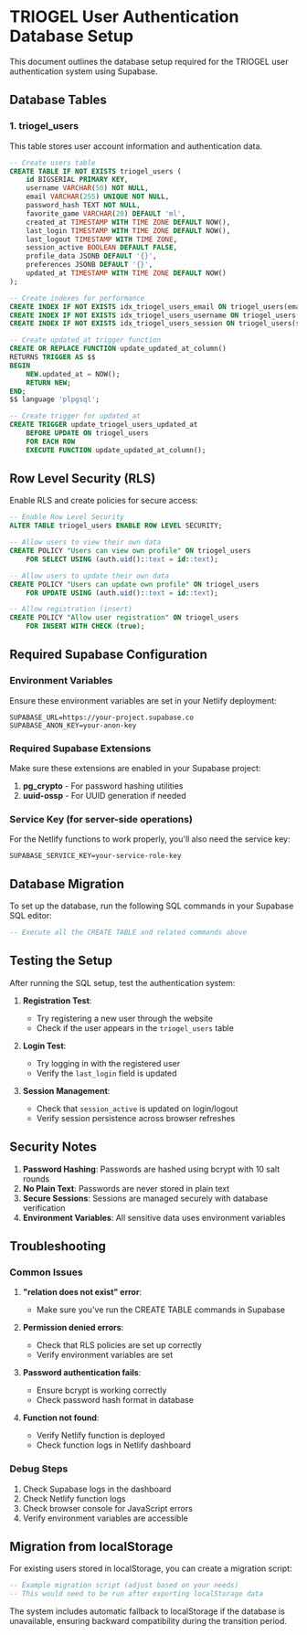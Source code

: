 # TRIOGEL User Authentication Database Setup

This document outlines the database setup required for the TRIOGEL user authentication system using Supabase.

## Database Tables

### 1. triogel_users

This table stores user account information and authentication data.

```sql
-- Create users table
CREATE TABLE IF NOT EXISTS triogel_users (
    id BIGSERIAL PRIMARY KEY,
    username VARCHAR(50) NOT NULL,
    email VARCHAR(255) UNIQUE NOT NULL,
    password_hash TEXT NOT NULL,
    favorite_game VARCHAR(20) DEFAULT 'ml',
    created_at TIMESTAMP WITH TIME ZONE DEFAULT NOW(),
    last_login TIMESTAMP WITH TIME ZONE DEFAULT NOW(),
    last_logout TIMESTAMP WITH TIME ZONE,
    session_active BOOLEAN DEFAULT FALSE,
    profile_data JSONB DEFAULT '{}',
    preferences JSONB DEFAULT '{}',
    updated_at TIMESTAMP WITH TIME ZONE DEFAULT NOW()
);

-- Create indexes for performance
CREATE INDEX IF NOT EXISTS idx_triogel_users_email ON triogel_users(email);
CREATE INDEX IF NOT EXISTS idx_triogel_users_username ON triogel_users(username);
CREATE INDEX IF NOT EXISTS idx_triogel_users_session ON triogel_users(session_active);

-- Create updated_at trigger function
CREATE OR REPLACE FUNCTION update_updated_at_column()
RETURNS TRIGGER AS $$
BEGIN
    NEW.updated_at = NOW();
    RETURN NEW;
END;
$$ language 'plpgsql';

-- Create trigger for updated_at
CREATE TRIGGER update_triogel_users_updated_at 
    BEFORE UPDATE ON triogel_users 
    FOR EACH ROW 
    EXECUTE FUNCTION update_updated_at_column();
```

## Row Level Security (RLS)

Enable RLS and create policies for secure access:

```sql
-- Enable Row Level Security
ALTER TABLE triogel_users ENABLE ROW LEVEL SECURITY;

-- Allow users to view their own data
CREATE POLICY "Users can view own profile" ON triogel_users
    FOR SELECT USING (auth.uid()::text = id::text);

-- Allow users to update their own data
CREATE POLICY "Users can update own profile" ON triogel_users
    FOR UPDATE USING (auth.uid()::text = id::text);

-- Allow registration (insert)
CREATE POLICY "Allow user registration" ON triogel_users
    FOR INSERT WITH CHECK (true);
```

## Required Supabase Configuration

### Environment Variables

Ensure these environment variables are set in your Netlify deployment:

```
SUPABASE_URL=https://your-project.supabase.co
SUPABASE_ANON_KEY=your-anon-key
```

### Required Supabase Extensions

Make sure these extensions are enabled in your Supabase project:

1. **pg_crypto** - For password hashing utilities
2. **uuid-ossp** - For UUID generation if needed

### Service Key (for server-side operations)

For the Netlify functions to work properly, you'll also need the service key:

```
SUPABASE_SERVICE_KEY=your-service-role-key
```

## Database Migration

To set up the database, run the following SQL commands in your Supabase SQL editor:

```sql
-- Execute all the CREATE TABLE and related commands above
```

## Testing the Setup

After running the SQL setup, test the authentication system:

1. **Registration Test**:
   - Try registering a new user through the website
   - Check if the user appears in the `triogel_users` table

2. **Login Test**:
   - Try logging in with the registered user
   - Verify the `last_login` field is updated

3. **Session Management**:
   - Check that `session_active` is updated on login/logout
   - Verify session persistence across browser refreshes

## Security Notes

1. **Password Hashing**: Passwords are hashed using bcrypt with 10 salt rounds
2. **No Plain Text**: Passwords are never stored in plain text
3. **Secure Sessions**: Sessions are managed securely with database verification
4. **Environment Variables**: All sensitive data uses environment variables

## Troubleshooting

### Common Issues

1. **"relation does not exist" error**:
   - Make sure you've run the CREATE TABLE commands in Supabase

2. **Permission denied errors**:
   - Check that RLS policies are set up correctly
   - Verify environment variables are set

3. **Password authentication fails**:
   - Ensure bcrypt is working correctly
   - Check password hash format in database

4. **Function not found**:
   - Verify Netlify function is deployed
   - Check function logs in Netlify dashboard

### Debug Steps

1. Check Supabase logs in the dashboard
2. Check Netlify function logs
3. Check browser console for JavaScript errors
4. Verify environment variables are accessible

## Migration from localStorage

For existing users stored in localStorage, you can create a migration script:

```sql
-- Example migration script (adjust based on your needs)
-- This would need to be run after exporting localStorage data
```

The system includes automatic fallback to localStorage if the database is unavailable, ensuring backward compatibility during the transition period.